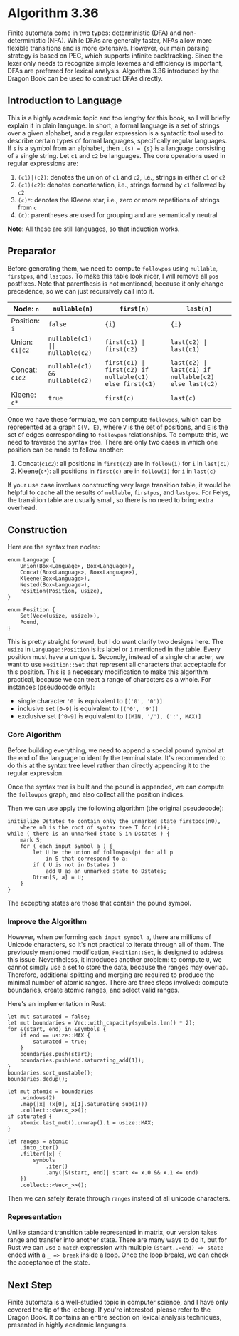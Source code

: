# Algorithm 3.36

Finite automata come in two types: deterministic (DFA) and non-deterministic (NFA). While DFAs are generally faster, NFAs allow more flexible transitions and is more extensive. However, our main parsing strategy is based on PEG, which supports infinite backtracking. Since the lexer only needs to recognize simple lexemes and efficiency is important, DFAs are preferred for lexical analysis. Algorithm 3.36 introduced by the Dragon Book can be used to construct DFAs directly.

## Introduction to Language

This is a highly academic topic and too lengthy for this book, so I will briefly explain it in plain language. In short, a formal language is a set of strings over a given alphabet, and a regular expression is a syntactic tool used to describe certain types of formal languages, specifically regular languages. If `s` is a symbol from an alphabet, then `L(s) = {s}` is a language consisting of a single string. Let `c1` and `c2` be languages. The core operations used in regular expressions are:

1. `(c1)|(c2)`: denotes the union of `c1` and `c2`, i.e., strings in either `c1` or `c2`
2. `(c1)(c2)`: denotes concatenation, i.e., strings formed by `c1` followed by `c2`
3. `(c)*`: denotes the Kleene star, i.e., zero or more repetitions of strings from `c`
4. `(c)`: parentheses are used for grouping and are semantically neutral

**Note**: All these are still languages, so that induction works.

## Preparator

Before generating them, we need to compute `followpos` using `nullable`, `firstpos`, and `lastpos`. To make this table look nicer, I will remove all `pos` postfixes. Note that parenthesis is not mentioned, because it only change precedence, so we can just recursively call into it.

| Node: `n`       | `nullable(n)`                    | `first(n)`                                              | `last(n)`                                            |
| --------------- | -------------------------------- | ------------------------------------------------------- | ---------------------------------------------------- |
| Position: `i`   | `false`                          | `{i}`                                                   | `{i}`                                                |
| Union: `c1\|c2` | `nullable(c1) \|\| nullable(c2)` | `first(c1) \| first(c2)`                                | `last(c2) \| last(c1)`                               |
| Concat: `c1c2`  | `nullable(c1) && nullable(c2)`   | `first(c1) \| first(c2) if nullable(c1) else first(c1)` | `last(c2) \| last(c1) if nullable(c2) else last(c2)` |
| Kleene: `c*`    | `true`                           | `first(c)`                                              | `last(c)`                                            |

Once we have these formulae, we can compute `followpos`, which can be represented as a graph `G(V, E)`, where `V` is the set of positions, and `E` is the set of edges corresponding to `followpos` relationships. To compute this, we need to traverse the syntax tree. There are only two cases in which one position can be made to follow another:

1. Concat(`c1c2`): all positions in `first(c2)` are in `follow(i)` for `i` in `last(c1)`
2. Kleene(`c*`): all positions in `first(c)` are in `follow(i)` for `i` in `last(c)`

If your use case involves constructing very large transition table, it would be helpful to cache all the results of `nullable`, `firstpos`, and `lastpos`. For Felys, the transition table are usually small, so there is no need to bring extra overhead.

## Construction

Here are the syntax tree nodes:

```rust,noplayground
enum Language {
    Union(Box<Language>, Box<Language>),
    Concat(Box<Language>, Box<Language>),
    Kleene(Box<Language>),
    Nested(Box<Language>),
    Position(Position, usize),
}

enum Position {
    Set(Vec<(usize, usize)>),
    Pound,
}
```

This is pretty straight forward, but I do want clarify two designs here. The `usize` in `Language::Position` is its label or `i` mentioned in the table. Every position must have a unique `i`. Secondly, instead of a single character, we want to use `Position::Set` that represent all characters that acceptable for this position. This is a necessary modification to make this algorithm practical, because we can treat a range of characters as a whole. For instances (pseudocode only):

- single character `'0'` is equivalent to `[('0', '0')]`
- inclusive set `[0-9]` is equivalent to `[('0', '9')]`
- exclusive set `[^0-9]` is equivalent to `[(MIN, '/'), (':', MAX)]`

### Core Algorithm

Before building everything, we need to append a special pound symbol at the end of the language to identify the terminal state. It's recommended to do this at the syntax tree level rather than directly appending it to the regular expression.

Once the syntax tree is built and the pound is appended, we can compute the `followpos` graph, and also collect all the position indices.

Then we can use apply the following algorithm (the original pseudocode):

```text
initialize Dstates to contain only the unmarked state firstpos(n0),
    where n0 is the root of syntax tree T for (r)#;
while ( there is an unmarked state S in Dstates ) {
    mark S;
    for ( each input symbol a ) {
        let U be the union of followpos(p) for all p
            in S that correspond to a;
        if ( U is not in Dstates )
            add U as an unmarked state to Dstates;
        Dtran[S, a] = U;
    }
}
```

The accepting states are those that contain the pound symbol.

### Improve the Algorithm

However, when performing `each input symbol a`, there are millions of Unicode characters, so it's not practical to iterate through all of them. The previously mentioned modification, `Position::Set`, is designed to address this issue. Nevertheless, it introduces another problem: to compute `U`, we cannot simply use a set to store the data, because the ranges may overlap. Therefore, additional splitting and merging are required to produce the minimal number of atomic ranges. There are three steps involved: compute boundaries, create atomic ranges, and select valid ranges.

Here's an implementation in Rust:

```rust,noplayground
let mut saturated = false;
let mut boundaries = Vec::with_capacity(symbols.len() * 2);
for &(start, end) in &symbols {
    if end == usize::MAX {
        saturated = true;
    }
    boundaries.push(start);
    boundaries.push(end.saturating_add(1));
}
boundaries.sort_unstable();
boundaries.dedup();

let mut atomic = boundaries
    .windows(2)
    .map(|x| (x[0], x[1].saturating_sub(1)))
    .collect::<Vec<_>>();
if saturated {
    atomic.last_mut().unwrap().1 = usize::MAX;
}

let ranges = atomic
    .into_iter()
    .filter(|x| {
        symbols
            .iter()
            .any(|&(start, end)| start <= x.0 && x.1 <= end)
    })
    .collect::<Vec<_>>();
```

Then we can safely iterate through `ranges` instead of all unicode characters.

### Representation

Unlike standard transition table represented in matrix, our version takes range and transfer into another state. There are many ways to do it, but for Rust we can use a `match` expression with multiple `(start..=end) => state` ended with a `_ => break` inside a loop. Once the loop breaks, we can check the acceptance of the state.

## Next Step

Finite automata is a well-studied topic in computer science, and I have only covered the tip of the iceberg. If you're interested, please refer to the Dragon Book. It contains an entire section on lexical analysis techniques, presented in highly academic languages.
